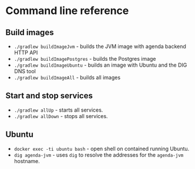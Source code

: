 # Command line reference

## Build images

* `./gradlew buildImageJvm` - builds the JVM image with agenda backend HTTP API
* `./gradlew buildImagePostgres` - builds the Postgres image
* `./gradlew buildImageUbuntu` - builds an image with Ubuntu and the DIG DNS tool
* `./gradlew buildImageAll` - builds all images

## Start and stop services

* `./gradlew allUp` - starts all services.
* `./gradlew allDown` - stops all services.

## Ubuntu

* `docker exec -ti ubuntu bash` - open shell on contained running Ubuntu.
* `dig agenda-jvm` - uses `dig` to resolve the addresses for the `agenda-jvm` hostname.


